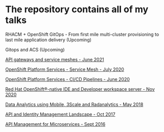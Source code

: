 # The repository contains all of my talks

RHACM + OpenShift GitOps - From first mile multi-cluster provisioning to last mile application delivery (Upcoming)

Gitops and ACS (Upcoming)

[API gateways and service meshes - June 2021](https://github.com/VinayBhalerao/talks/blob/main/API%20gateways%20and%20service%20meshes%20-%20June%202021.pptx)

[OpenShift Platform Services - Service Mesh - July 2020](https://github.com/VinayBhalerao/talks/blob/main/OpenShift%20Platform%20Services%20-%20Service%20Mesh%20-%20July%202020.pptx)

[OpenShift Platform Services - CI/CD Pipelines - June 2020](https://github.com/VinayBhalerao/talks/blob/main/OpenShift%20Platform%20Services%20-%20CI:CD%20Pipelines%20-%20June%202020.pptx)

[Red Hat OpenShift®-native IDE and Developer workspace server - Nov 2020](https://github.com/VinayBhalerao/talks/blob/main/Red%20Hat%20OpenShift%C2%AE-native%20IDE%20and%20Developer%20workspace%20server%20-%20Nov%202020.pdf)

[Data Analytics using Mobile, 3Scale and Radanalytics - May 2018](https://github.com/VinayBhalerao/talks/blob/main/Data%20Analytics%20using%20Mobile%2C%203Scale%20and%20Radanalytics%20-%20May%202019.pdf)

[API and Identity Management Landscape - Oct 2017](https://github.com/VinayBhalerao/talks/blob/main/API%20%26%20Identity%20Managment%20Landscape%20-%20Oct%202017.pdf)

[API Management for Microservices - Sept 2016](https://github.com/VinayBhalerao/talks/blob/main/API%20Management%20for%20Microservices%20-%20Sept%202016.pptx)





